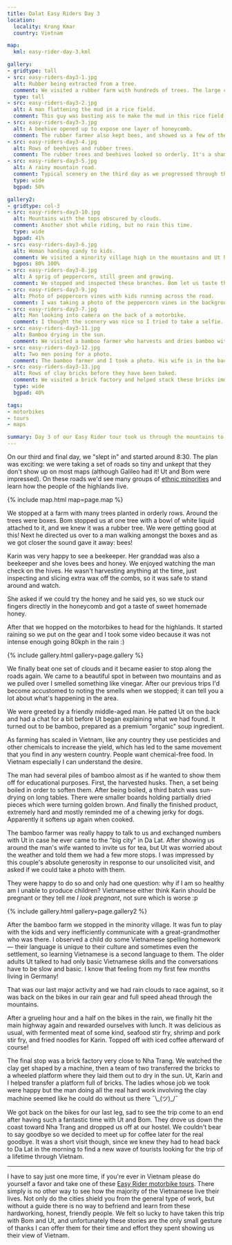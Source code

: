 ```yaml
---
title: Dalat Easy Riders Day 3
location:
  locality: Krong Kmar
  country: Vietnam

map:
  kml: easy-rider-day-3.kml

gallery:
- gridtype: tall
- src: easy-riders-day3-1.jpg
  alt: Rubber being extracted from a tree.
  comment: We visited a rubber farm with hundreds of trees. The large cut is made in a helix, then alternated over time to avoid killing the tree.
  type: tall
- src: easy-riders-day3-2.jpg
  alt: A man flattening the mud in a rice field.
  comment: This guy was busting ass to make the mud in this rice field flat so it was ready for planting. I'm never complaining about work again.
- src: easy-riders-day3-3.jpg
  alt: A beehive opened up to expose one layer of honeycomb.
  comment: The rubber farmer also kept bees, and showed us a few of the hives of bees making honey. He let us stick our fingers in the honeycomb and try it.
- src: easy-riders-day3-4.jpg
  alt: Rows of beehives and rubber trees.
  comment: The rubber trees and beehives looked so orderly. It's a shame you can't see how many hundreds of bees were flying all around us in this photo.
- src: easy-riders-day3-5.jpg
  alt: A rainy mountain road.
  comment: Typical scenery on the third day as we progressed through the mountains. We had our rain gear on for about half the ride.
  type: wide
  bgpad: 50%

gallery2:
- gridtype: col-3
- src: easy-riders-day3-10.jpg
  alt: Mountains with the tops obscured by clouds.
  comment: Another shot while riding, but no rain this time.
  type: wide
  bgpad: 41%
- src: easy-riders-day3-6.jpg
  alt: Woman handing candy to kids.
  comment: We visited a minority village high in the mountains and Ut had us give out candy to the kids.
  bgpos: 80% 100%
- src: easy-riders-day3-8.jpg
  alt: A sprig of peppercorn, still green and growing.
  comment: We stopped and inspected these branches. Bom let us taste them and after a couple guesses revealed that it's regular black pepper. I took a sprig for our lunch later in the day.
- src: easy-riders-day3-9.jpg
  alt: Photo of peppercorn vines with kids running across the road.
  comment: I was taking a photo of the peppercorn vines in the background of the photo, and these kids came running along screaming "HELLO, HELLO!"
- src: easy-riders-day3-7.jpg
  alt: Man looking into camera on the back of a motorbike.
  comment: I thought the scenery was nice so I tried to take a selfie. Things are a bit hectic on the back of a bike though.
- src: easy-riders-day3-11.jpg
  alt: Bamboo drying in the sun.
  comment: We visited a bamboo farmer who harvests and dries bamboo without any chemicals to sell as a premium soup ingredient.
- src: easy-riders-day3-12.jpg
  alt: Two men posing for a photo.
  comment: The bamboo farmer and I took a photo. His wife is in the background.
- src: easy-riders-day3-13.jpg
  alt: Rows of clay bricks before they have been baked.
  comment: We visited a brick factory and helped stack these bricks immediately after they clay had been shaped by a machine.
  type: wide
  bgpad: 40%

tags:
- motorbikes
- tours
- maps

summary: Day 3 of our Easy Rider tour took us through the mountains to visit the highlanders, more farmers growing bamboo, black pepper, rubber and honey, and a fair bit of rain thrown in to make it interesting before arriving in Nha Trang to end our journey.
---
```


On our third and final day, we "slept in" and started around 8:30. The plan was exciting: we were taking a set of roads so tiny and unkept that they don't show up on most maps (although Galileo had it! Ut and Bom were impressed). On these roads we'd see many groups of [ethnic minorities](https://en.wikipedia.org/wiki/List_of_ethnic_groups_in_Vietnam) and learn how the people of the highlands live.

{% include map.html map=page.map %}

We stopped at a farm with many trees planted in orderly rows. Around the trees were boxes. Bom stopped us at one tree with a bowl of white liquid attached to it, and we knew it was a rubber tree. We were getting good at this! Next he directed us over to a man walking amongst the boxes and as we got closer the sound gave it away: bees!

Karin was very happy to see a beekeeper. Her granddad was also a beekeeper and she loves bees and honey. We enjoyed watching the man check on the hives. He wasn't harvesting anything at the time, just inspecting and slicing extra wax off the combs, so it was safe to stand around and watch.

She asked if we could try the honey and he said yes, so we stuck our fingers directly in the honeycomb and got a taste of sweet homemade honey.

After that we hopped on the motorbikes to head for the highlands. It started raining so we put on the gear and I took some video because it was not intense enough going 80kph in the rain :)

{% include gallery.html gallery=page.gallery %}

We finally beat one set of clouds and it became easier to stop along the roads again. We came to a beautiful spot in between two mountains and as we pulled over I smelled something like vinegar. After our previous trips I'd become accustomed to noting the smells when we stopped; it can tell you a lot about what's happening in the area.

We were greeted by a friendly middle-aged man. He patted Ut on the back and had a chat for a bit before Ut began explaining what we had found. It turned out to be bamboo, prepared as a premium "organic" soup ingredient.

As farming has scaled in Vietnam, like any country they use pesticides and other chemicals to increase the yield, which has led to the same movement that you find in any western country. People want chemical-free food. In Vietnam especially I can understand the desire.

The man had several piles of bamboo almost as if he wanted to show them off for educational purposes. First, the harvested husks. Then, a set being boiled in order to soften them. After being boiled, a third batch was sun-drying on long tables. There were smaller boards holding partially dried pieces which were turning golden brown. And finally the finished product, extremely hard and mostly reminded me of a chewing jerky for dogs. Apparently it softens up again when cooked.

The bamboo farmer was really happy to talk to us and exchanged numbers with Ut in case he ever came to the "big city" in Da Lat. After showing us around the man's wife wanted to invite us for tea, but Ut was worried about the weather and told them we had a few more stops. I was impressed by this couple's absolute generosity in response to our unsolicited visit, and asked if we could take a photo with them.

They were happy to do so and only had one question: why if I am so healthy am I unable to produce children? Vietnamese either think Karin should be pregnant or they tell me _I look pregnant_, not sure which is worse :p

{% include gallery.html gallery=page.gallery2 %}

After the bamboo farm we stopped in the minority village. It was fun to play with the kids and very inefficiently communicate with a great-grandmother who was there. I observed a child do some Vietnamese spelling homework — their language is unique to their culture and sometimes even the settlement, so learning Vietnamese is a second language to them. The older adults Ut talked to had only basic Vietnamese skills and the conversations have to be slow and basic. I know that feeling from my first few months living in Germany!

That was our last major activity and we had rain clouds to race against, so it was back on the bikes in our rain gear and full speed ahead through the mountains.

After a grueling hour and a half on the bikes in the rain, we finally hit the main highway again and rewarded ourselves with lunch. It was delicious as usual, with fermented meat of some kind, seafood stir fry, shrimp and pork stir fry, and fried noodles for Karin. Topped off with iced coffee afterward of course!

The final stop was a brick factory very close to Nha Trang. We watched the clay get shaped by a machine, then a team of two transferred the bricks to a wheeled platform where they laid them out to dry in the sun. Ut, Karin and I helped transfer a platform full of bricks. The ladies whose job we took were happy but the man doing all the real hard work involving the clay machine seemed like he could do without us there ¯\\_(ツ)\_/¯

We got back on the bikes for our last leg, sad to see the trip come to an end after having such a fantastic time with Ut and Bom. They drove us down the coast toward Nha Trang and dropped us off at our hostel. We couldn't bear to say goodbye so we decided to meet up for coffee later for the real goodbye. It was a short visit though, since we knew they had to head back to Da Lat in the morning to find a new wave of tourists looking for the trip of a lifetime through Vietnam.

---

I have to say just one more time, if you're ever in Vietnam please do yourself a favor and take one of these [Easy Rider motorbike tours](http://easyrider-tours.com). There simply is no other way to see how the majority of the Vietnamese live their lives. Not only do the cities shield you from the general type of work, but without a guide there is no way to befriend and learn from these hardworking, honest, friendly people. We felt so lucky to have taken this trip with Bom and Ut, and unfortunately these stories are the only small gesture of thanks I can offer them for their time and effort they spent showing us their view of Vietnam.
